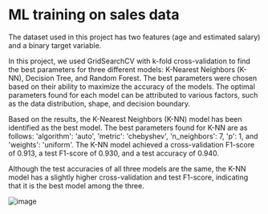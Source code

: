 # ML training on sales data

The dataset used in this project has two features (age and estimated salary) and a binary target variable.

In this project, we used GridSearchCV with k-fold cross-validation to find the best parameters for three different models: K-Nearest Neighbors (K-NN), Decision Tree, and Random Forest. The best parameters were chosen based on their ability to maximize the accuracy of the models. The optimal parameters found for each model can be attributed to various factors, such as the data distribution, shape, and decision boundary.

Based on the results, the K-Nearest Neighbors (K-NN) model has been identified as the best model. The best parameters found for K-NN are as follows: 'algorithm': 'auto', 'metric': 'chebyshev', 'n_neighbors': 7, 'p': 1, and 'weights': 'uniform'. The K-NN model achieved a cross-validation F1-score of 0.913, a test F1-score of 0.930, and a test accuracy of 0.940.

Although the test accuracies of all three models are the same, the K-NN model has a slightly higher cross-validation and test F1-score, indicating that it is the best model among the three.

![image](https://user-images.githubusercontent.com/74529160/232306721-a2948932-3b16-4ef7-8713-720abcf1909f.png)

